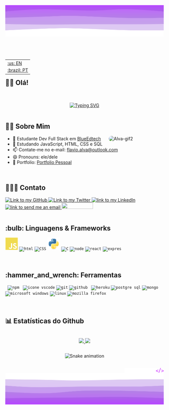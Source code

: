 <div id="header">
    <header>
        <img src="./assets/header-image.png" height="100" width="100%"  alt="header image" />
    </header>
</div>

<table align="right">
    <tr><td><a href="https://github.com/alvalenda/alvalenda/blob/main/README.md"> :us: EN </a></td></tr>
    <tr><td><a href="https://github.com/alvalenda/alvalenda/blob/main/README-pt-br.md"> :brazil: PT </a></td></tr>
</table>

## 🤝🏻 Olá!
<div align="center">
</br>
</br>
    <a href="https://github.com/alvalenda" target="_blank"><img src="https://readme-typing-svg.herokuapp.com?font=Saira&size=34&color=7E3ACE&center=true&vCenter=true&width=500&lines=Eu+sou+Fl%C3%A1vio+Alvarenga;Desenvolvedor+FullStack" alt="Typing SVG" /></a>
</div>

</br>

<h2> 🧔🏻 Sobre Mim </h2> 
    <img align="right" alt="Alva-gif2" width="175" style="border-radius:50px;" src="https://cdn.discordapp.com/attachments/780200279772626944/981115055179436032/avatar_discord.gif">

- 🔭 Estudante Dev Full Stack em [BlueEdtech](https://blueedtech.com.br/)
- 🌱 Estudando JavaScript, HTML, CSS e SQL 
- 📫 Contate-me no e-mail: flavio.alva@outlook.com
- 😄 Pronouns: ele/dele
- 📕 Portfolio: [Portfolio Pessoal](https://alvalenda.github.io/portfolio/)


</br>

<h2>🕵🏻‍♀️ Contato</h2>
    <a href="https://github.com/alvalenda">
        <img alt="Link to my GitHub" src="https://img.shields.io/github/followers/alvalenda?style=social&label=@alvalenda">
    </a>
    <a href="https://twitter.com/banysan/">
        <img alt="Link to my Twitter" src="https://img.shields.io/twitter/follow/banysan?style=social&label=@banysan">
    </a>
    <a href="https://www.linkedin.com/in/flavio-alvarenga/">
        <img alt="link to my LinkedIn" src="https://img.shields.io/static/v1?label&message=Flavio Alvarenga&color=0A66C2&style=flat&logo=linkedin" />
    </a>
    <a href="mailto:flavio.alva@outlook.com">
        <img alt="link to send me an email" src="https://img.shields.io/static/v1?label&message=flavio.alva@outlook.com&color=whitesmoke&style=flat&logo=gmail" />
    </a>
    <a href="https://discordapp.com/users/246040430494351362" target="_blank">
        <img src="https://img.shields.io/badge/Discord-7289DA?style=for-the-badge&logo=discord&logoColor=white" height="20" width="100" target="_blank">
    </a>

</br>
</br>

<h2>:bulb: Linguagens & Frameworks</h2>

  <code><img alt="JS" width="40" src="https://raw.githubusercontent.com/devicons/devicon/master/icons/javascript/javascript-plain.svg"></code>
  <code><img alt="html" width="40" src="https://cdn.jsdelivr.net/gh/devicons/devicon/icons/html5/html5-original.svg"></code>
  <code><img alt="CSS" width="40" src="https://cdn.jsdelivr.net/gh/devicons/devicon/icons/css3/css3-original.svg"></code>
  <code><img alt="Python" width="40" src="https://raw.githubusercontent.com/devicons/devicon/master/icons/python/python-original.svg"></code>
  <code><img alt="C" width="40" src="https://cdn.jsdelivr.net/gh/devicons/devicon/icons/c/c-original.svg"></code>
  <code><img alt="node" width="40" src="https://cdn.jsdelivr.net/gh/devicons/devicon/icons/nodejs/nodejs-original.svg" /></code>
  <code><img alt="react" width="40" src="https://cdn.jsdelivr.net/gh/devicons/devicon/icons/react/react-original.svg" /></code>
  <code><img alt="expres" width="40" style="border: 1px solid white;" src="https://cdn.jsdelivr.net/gh/devicons/devicon/icons/express/express-original.svg" /></code>
  
</br>

<h2>:hammer_and_wrench: Ferramentas </h2>
    <div style="display: inline_block">
    <code> <img title="npm" alt="npm" width="40px" src="https://cdn.jsdelivr.net/gh/devicons/devicon/icons/npm/npm-original-wordmark.svg" /></code>
    <code> <img alt="icone vscode" width="40" src="https://cdn.jsdelivr.net/gh/devicons/devicon/icons/vscode/vscode-original.svg" /></code>
    <code><img title="Git" alt="git" width="40px" src="https://cdn.jsdelivr.net/gh/devicons/devicon/icons/git/git-original.svg" /></code>
    <code><img title="GitHub" alt="github" width="40px" src="https://cdn.jsdelivr.net/gh/devicons/devicon/icons/github/github-original.svg" /></code>
    <code> <img title="Heroku" alt="heroku" width="40px" src="https://cdn.jsdelivr.net/gh/devicons/devicon/icons/heroku/heroku-original-wordmark.svg" /></code>
    <code><img title="Postgre" alt="postgre sql" width="40px" src="https://cdn.jsdelivr.net/gh/devicons/devicon/icons/postgresql/postgresql-original.svg" /></code> 
    <code><img alt="mongo" width="40" src="https://cdn.jsdelivr.net/gh/devicons/devicon/icons/mongodb/mongodb-original.svg" /></code>
    <code><img title="MS Windows" alt="microsoft windows" width="40px" src="https://cdn.jsdelivr.net/gh/devicons/devicon/icons/windows8/windows8-original.svg" /></code>
    <code><img title="Linux" alt="linux" width="45px" src="https://cdn.jsdelivr.net/gh/devicons/devicon/icons/linux/linux-original.svg" /></code>
    <code><img title="Mozilla Firefox" alt="mozilla firefox" width="40px" src="https://cdn.jsdelivr.net/gh/devicons/devicon/icons/firefox/firefox-original.svg" /></code>
  
</br>
</br>

  <!-- <img align="right" alt="Alva-gif" height="150" style="border-radius:50px;" src="https://media.discordapp.net/attachments/780200279772626944/981106010771058718/unknown.png?width=676&height=676"> -->

</br>

<h2> 📊 Estatísticas do Github</h2>
</br>
    <div align="center">
        <a href="https://github.com/alvalenda">
            <img height="167em" src="https://github-readme-stats.vercel.app/api?username=alvalenda&show_icons=true&theme=dracula&include_all_commits=true&count_private=true"/>
            <img height="167em" src="https://github-readme-stats.vercel.app/api/top-langs/?username=alvalenda&layout=compact&langs_count=7&theme=dracula"/>
        </a>

##

  ![Snake animation](https://github.com/alvalenda/alvalenda/blob/output/github-contribution-grid-snake.svg)
</div>
  
##
<footer>
    <a href="#header">
        <img align="right" alt="alvacode logo" width="125" src="./assets/alvacode-logo.png">
    </a>
    <img src="./assets/footer-image.png" height="100" width="100%"  alt="header image" />
</footer>

